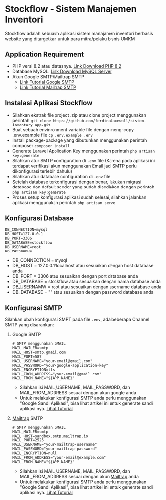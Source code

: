 # Stockflow - Sistem Manajemen Inventori
Stockflow adalah sebuauh aplikasi sistem manajamen inventori berbasis website yang ditargetkan untuk para mitra/pelaku bisnis UMKM

## Application Requirement
- PHP versi 8.2 atau diatasnya. [Link Download PHP 8.2](https://windows.php.net/download#php-8.2)
- Database MySQL. [Link Download MySQL Server](https://dev.mysql.com/downloads/mysql/)
- Akun Google SMTP/Mailtrap SMTP
    - [Link Tutorial Google SMTP](https://divisidev.com/post/laravel-gmail-smtp)
    - [Link Tutorial Mailtrap SMTP](https://www.giuseppemaccario.com/how-to-send-emails-in-laravel-using-mailtrap/)
    
## Instalasi Aplikasi Stockflow
- Silahkan ekstrak file project .zip atau clone project menggunakan perintah `git clone https://github.com/ferdinalaxewall/sistem-inventory-app.git`
- Buat sebuah envinronment variable file dengan meng-copy .env.example file `cp .env.example .env`
- Install package-package yang dibutuhkan menggunakan perintah composer `composer install`
- Generate Laravel Application Key menggunakan perintah `php artisan key:generate`
- Silahkan atur SMTP configuration di `.env` file (Karena pada aplikasi ini terdapat verifikasi akun menggunakan Email jadi SMTP perlu dikonfigurasi terlebih dahulu)
- Silahkan atur database configuration di `.env` file
- Setelah database terkonfigurasi dengan benar, lakukan migrasi database dan default seeder yang sudah disediakan dengan perintah `php artisan key:generate`
- Proses setup konfigurasi aplikasi sudah selesai, silahkan jalankan aplikasi menggunakan perintah `php artisan serve`

## Konfigurasi Database
```
DB_CONNECTION=mysql
DB_HOST=127.0.0.1
DB_PORT=3306
DB_DATABASE=stockflow
DB_USERNAME=root
DB_PASSWORD=
```

- DB_CONNECTION = mysql
- DB_HOST = 127.0.0.1/localhost atau sesuaikan dengan host database anda
- DB_PORT = 3306 atau sesuaikan dengan port database anda
- DB_DATABASE = stockflow atau sesuaikan dengan nama database anda
- DB_USERNAMW = root atau sesuaikan dengan username database anda
- DB_DATABASE = "" atau sesuaikan dengan password database anda


## Konfigurasi SMTP
Silahkan ubah konfigurasi SMPT pada file `.env`, ada beberapa Channel SMTP yang disarankan:
1. Google SMTP
    ```
    # SMTP menggunakan GMAIL
    MAIL_MAILER=smtp
    MAIL_HOST=smtp.gmail.com
    MAIL_PORT=587
    MAIL_USERNAME="your-email@gmail.com"
    MAIL_PASSWORD="your-google-application-key"
    MAIL_ENCRYPTION=tls
    MAIL_FROM_ADDRESS="your-email@gmail.com"
    MAIL_FROM_NAME="${APP_NAME}"
    ```

    - Silahkan isi MAIL_USERNAME, MAIL_PASSWORD, dan MAIL_FROM_ADDRESS sesuai dengan akun google anda
    - Untuk melakukan konfigurasi SMTP anda perlu menggunakan "Google Sandi Aplikasi", bisa lihat artikel ini untuk generate sandi aplikasi nya. [Lihat Tutorial](https://divisidev.com/post/laravel-gmail-smtp)

2. [Mailtrap](https://mailtrap.io) SMTP
    ```
    # SMTP menggunakan GMAIL
    MAIL_MAILER=smtp
    MAIL_HOST=sandbox.smtp.mailtrap.io
    MAIL_PORT=2525
    MAIL_USERNAME="your-mailtrap-username"
    MAIL_PASSWORD="your-mailtrap-password"
    MAIL_ENCRYPTION=null
    MAIL_FROM_ADDRESS="your-email@example.com"
    MAIL_FROM_NAME="${APP_NAME}"
    ```

    - Silahkan isi MAIL_USERNAME, MAIL_PASSWORD, dan MAIL_FROM_ADDRESS sesuai dengan akun [Mailtrap](https://mailtrap.io) anda
    - Untuk melakukan konfigurasi SMTP anda perlu menggunakan "Google Sandi Aplikasi", bisa lihat artikel ini untuk generate sandi aplikasi nya. [Lihat Tutorial](https://www.giuseppemaccario.com/how-to-send-emails-in-laravel-using-mailtrap/)

